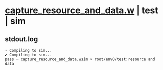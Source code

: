 # [capture_resource_and_data.w](../../../../examples/tests/valid/capture_resource_and_data.w) | test | sim

## stdout.log
```log
- Compiling to sim...
✔ Compiling to sim...
pass ─ capture_resource_and_data.wsim » root/env0/test:resource and data
```

